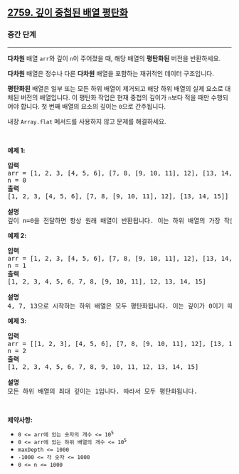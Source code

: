 <h2><a href="https://leetcode.com/problems/flatten-deeply-nested-array">2759. 깊이 중첩된 배열 평탄화</a></h2><h3>중간 단계</h3><hr><p><strong>다차원</strong> 배열 <code>arr</code>와 깊이 <code>n</code>이 주어졌을 때, 해당 배열의 <strong>평탄화된</strong> 버전을 반환하세요.</p>

<p><strong>다차원</strong> 배열은 정수나 다른 <strong>다차원</strong> 배열을 포함하는 재귀적인 데이터 구조입니다.</p>

<p><strong>평탄화된</strong> 배열은 일부 또는 모든 하위 배열이 제거되고 해당 하위 배열의 실제 요소로 대체된 버전의 배열입니다. 이 평탄화 작업은 현재 중첩의 깊이가 <code>n</code>보다 적을 때만 수행되어야 합니다. 첫 번째 배열의 요소의 깊이는 <code>0</code>으로 간주됩니다.</p>

<p>내장 <code>Array.flat</code> 메서드를 사용하지 않고 문제를 해결하세요.</p>

<p>&nbsp;</p>
<p><strong class="example">예제 1:</strong></p>

<pre>
<strong>입력</strong>
arr = [1, 2, 3, [4, 5, 6], [7, 8, [9, 10, 11], 12], [13, 14, 15]]
n = 0
<strong>출력</strong>
[1, 2, 3, [4, 5, 6], [7, 8, [9, 10, 11], 12], [13, 14, 15]]

<strong>설명</strong>
깊이 n=0을 전달하면 항상 원래 배열이 반환됩니다. 이는 하위 배열의 가장 작은 깊이(0)가 n=0보다 작지 않기 때문입니다. 따라서 어떤 하위 배열도 평탄화되지 않아야 합니다. </pre>

<p><strong class="example">예제 2:</strong></p>

<pre>
<strong>입력</strong>
arr = [1, 2, 3, [4, 5, 6], [7, 8, [9, 10, 11], 12], [13, 14, 15]]
n = 1
<strong>출력</strong>
[1, 2, 3, 4, 5, 6, 7, 8, [9, 10, 11], 12, 13, 14, 15]

<strong>설명</strong>
4, 7, 13으로 시작하는 하위 배열은 모두 평탄화됩니다. 이는 깊이가 0이기 때문입니다. 그러나 [9, 10, 11]는 깊이가 1이기 때문에 평탄화되지 않습니다.</pre>

<p><strong class="example">예제 3:</strong></p>

<pre>
<strong>입력</strong>
arr = [[1, 2, 3], [4, 5, 6], [7, 8, [9, 10, 11], 12], [13, 14, 15]]
n = 2
<strong>출력</strong>
[1, 2, 3, 4, 5, 6, 7, 8, 9, 10, 11, 12, 13, 14, 15]

<strong>설명</strong>
모든 하위 배열의 최대 깊이는 1입니다. 따라서 모두 평탄화됩니다.</pre>

<p>&nbsp;</p>
<p><strong>제약사항:</strong></p>

<ul>
	<li><code>0 &lt;= arr에 있는 숫자의 개수 &lt;= 10<sup>5</sup></code></li>
	<li><code>0 &lt;= arr에 있는 하위 배열의 개수 &lt;= 10<sup>5</sup></code></li>
	<li><code>maxDepth &lt;= 1000</code></li>
	<li><code>-1000 &lt;= 각 숫자 &lt;= 1000</code></li>
	<li><code><font face="monospace">0 &lt;= n &lt;= 1000</font></code></li>
</ul>

